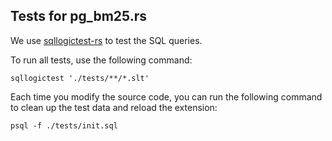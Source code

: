 ## Tests for pg_bm25.rs

We use [sqllogictest-rs](https://github.com/risinglightdb/sqllogictest-rs) to test the SQL queries.

To run all tests, use the following command:
```shell
sqllogictest './tests/**/*.slt'
```

Each time you modify the source code, you can run the following command to clean up the test data and reload the extension:
```shell
psql -f ./tests/init.sql
```
